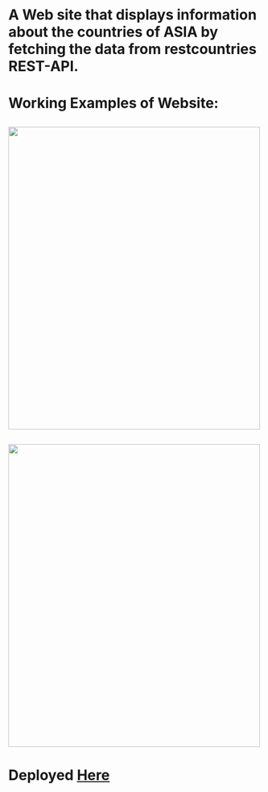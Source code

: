 # A Web site that displays information about the countries of ASIA by fetching the data from restcountries REST-API.



# Working Examples of Website:

## <img src="https://user-images.githubusercontent.com/64361746/128471134-90b40a06-223a-49a7-a96d-3d18bca574a8.png" width="500" height="600">


## <img src="https://user-images.githubusercontent.com/64361746/128473086-42a7a355-12f3-423c-a910-3fa1826f0ee6.png" width="500" height="600">


# Deployed [Here](https://asia-countries-info.netlify.app/)
